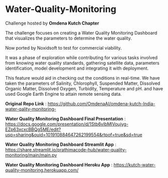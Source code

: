 # Water-Quality-Monitoring

Challenge hosted by **Omdena Kutch Chapter**

The challenge focuses on creating a Water Quality Monitoring Dashboard that visualizes the parameters to determine the water quality.

Now ported by Noxidsoft to test for commercial viability.

It was a phase of exploration while contributing for various tasks involved from knowing water quality standards, gathering satellite data, parameters identification, model development and integrating it with deployment.

This feature would aid in checking out the conditions in real-time. We have taken the parameters of Salinity, Chlorophyll, Suspended Matter, Dissolved Organic Matter, Dissolved Oxygen, Turbidity, Temperature and pH. and have used Google Earth Engine to attain remote sensing data.

**Original Repo Link** : https://github.com/OmdenaAI/omdena-kutch-India-water-qality-monitoring-

**Water Quality Monitoring Dashboard Final Presentation** : https://docs.google.com/presentation/d/1Stb6vlbMlVoujyg-EZp63xcxcBBQg5ME/edit?usp=sharing&ouid=101910884647262199554&rtpof=true&sd=true

**Water Quality Monitoring Dashboard Streamlit App** : https://share.streamlit.io/prathimacode-hub/water-quality-monitoring/main/main.py

**Water Quality Monitoring Dashboard Heroku App** : https://kutch-water-quality-monitoring.herokuapp.com/
